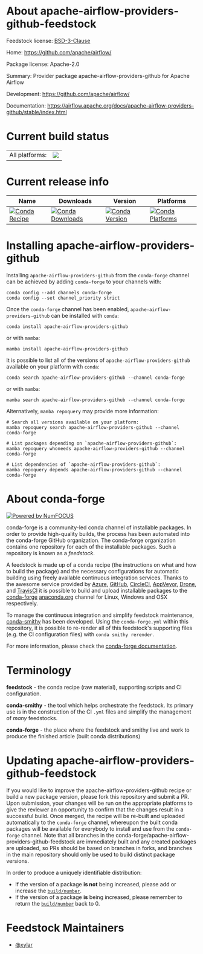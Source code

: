 About apache-airflow-providers-github-feedstock
===============================================

Feedstock license: [BSD-3-Clause](https://github.com/conda-forge/apache-airflow-providers-github-feedstock/blob/main/LICENSE.txt)

Home: https://github.com/apache/airflow/

Package license: Apache-2.0

Summary: Provider package apache-airflow-providers-github for Apache Airflow

Development: https://github.com/apache/airflow/

Documentation: https://airflow.apache.org/docs/apache-airflow-providers-github/stable/index.html

Current build status
====================


<table><tr><td>All platforms:</td>
    <td>
      <a href="https://dev.azure.com/conda-forge/feedstock-builds/_build/latest?definitionId=15785&branchName=main">
        <img src="https://dev.azure.com/conda-forge/feedstock-builds/_apis/build/status/apache-airflow-providers-github-feedstock?branchName=main">
      </a>
    </td>
  </tr>
</table>

Current release info
====================

| Name | Downloads | Version | Platforms |
| --- | --- | --- | --- |
| [![Conda Recipe](https://img.shields.io/badge/recipe-apache--airflow--providers--github-green.svg)](https://anaconda.org/conda-forge/apache-airflow-providers-github) | [![Conda Downloads](https://img.shields.io/conda/dn/conda-forge/apache-airflow-providers-github.svg)](https://anaconda.org/conda-forge/apache-airflow-providers-github) | [![Conda Version](https://img.shields.io/conda/vn/conda-forge/apache-airflow-providers-github.svg)](https://anaconda.org/conda-forge/apache-airflow-providers-github) | [![Conda Platforms](https://img.shields.io/conda/pn/conda-forge/apache-airflow-providers-github.svg)](https://anaconda.org/conda-forge/apache-airflow-providers-github) |

Installing apache-airflow-providers-github
==========================================

Installing `apache-airflow-providers-github` from the `conda-forge` channel can be achieved by adding `conda-forge` to your channels with:

```
conda config --add channels conda-forge
conda config --set channel_priority strict
```

Once the `conda-forge` channel has been enabled, `apache-airflow-providers-github` can be installed with `conda`:

```
conda install apache-airflow-providers-github
```

or with `mamba`:

```
mamba install apache-airflow-providers-github
```

It is possible to list all of the versions of `apache-airflow-providers-github` available on your platform with `conda`:

```
conda search apache-airflow-providers-github --channel conda-forge
```

or with `mamba`:

```
mamba search apache-airflow-providers-github --channel conda-forge
```

Alternatively, `mamba repoquery` may provide more information:

```
# Search all versions available on your platform:
mamba repoquery search apache-airflow-providers-github --channel conda-forge

# List packages depending on `apache-airflow-providers-github`:
mamba repoquery whoneeds apache-airflow-providers-github --channel conda-forge

# List dependencies of `apache-airflow-providers-github`:
mamba repoquery depends apache-airflow-providers-github --channel conda-forge
```


About conda-forge
=================

[![Powered by
NumFOCUS](https://img.shields.io/badge/powered%20by-NumFOCUS-orange.svg?style=flat&colorA=E1523D&colorB=007D8A)](https://numfocus.org)

conda-forge is a community-led conda channel of installable packages.
In order to provide high-quality builds, the process has been automated into the
conda-forge GitHub organization. The conda-forge organization contains one repository
for each of the installable packages. Such a repository is known as a *feedstock*.

A feedstock is made up of a conda recipe (the instructions on what and how to build
the package) and the necessary configurations for automatic building using freely
available continuous integration services. Thanks to the awesome service provided by
[Azure](https://azure.microsoft.com/en-us/services/devops/), [GitHub](https://github.com/),
[CircleCI](https://circleci.com/), [AppVeyor](https://www.appveyor.com/),
[Drone](https://cloud.drone.io/welcome), and [TravisCI](https://travis-ci.com/)
it is possible to build and upload installable packages to the
[conda-forge](https://anaconda.org/conda-forge) [anaconda.org](https://anaconda.org/)
channel for Linux, Windows and OSX respectively.

To manage the continuous integration and simplify feedstock maintenance,
[conda-smithy](https://github.com/conda-forge/conda-smithy) has been developed.
Using the ``conda-forge.yml`` within this repository, it is possible to re-render all of
this feedstock's supporting files (e.g. the CI configuration files) with ``conda smithy rerender``.

For more information, please check the [conda-forge documentation](https://conda-forge.org/docs/).

Terminology
===========

**feedstock** - the conda recipe (raw material), supporting scripts and CI configuration.

**conda-smithy** - the tool which helps orchestrate the feedstock.
                   Its primary use is in the construction of the CI ``.yml`` files
                   and simplify the management of *many* feedstocks.

**conda-forge** - the place where the feedstock and smithy live and work to
                  produce the finished article (built conda distributions)


Updating apache-airflow-providers-github-feedstock
==================================================

If you would like to improve the apache-airflow-providers-github recipe or build a new
package version, please fork this repository and submit a PR. Upon submission,
your changes will be run on the appropriate platforms to give the reviewer an
opportunity to confirm that the changes result in a successful build. Once
merged, the recipe will be re-built and uploaded automatically to the
`conda-forge` channel, whereupon the built conda packages will be available for
everybody to install and use from the `conda-forge` channel.
Note that all branches in the conda-forge/apache-airflow-providers-github-feedstock are
immediately built and any created packages are uploaded, so PRs should be based
on branches in forks, and branches in the main repository should only be used to
build distinct package versions.

In order to produce a uniquely identifiable distribution:
 * If the version of a package **is not** being increased, please add or increase
   the [``build/number``](https://docs.conda.io/projects/conda-build/en/latest/resources/define-metadata.html#build-number-and-string).
 * If the version of a package **is** being increased, please remember to return
   the [``build/number``](https://docs.conda.io/projects/conda-build/en/latest/resources/define-metadata.html#build-number-and-string)
   back to 0.

Feedstock Maintainers
=====================

* [@xylar](https://github.com/xylar/)

